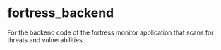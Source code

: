 # fortress_backend
For the backend code of the fortress monitor application that scans for threats and vulnerabilities.
